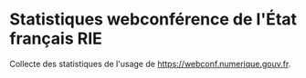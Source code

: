 # Statistiques webconférence de l'État français RIE

Collecte des statistiques de l'usage de https://webconf.numerique.gouv.fr.
